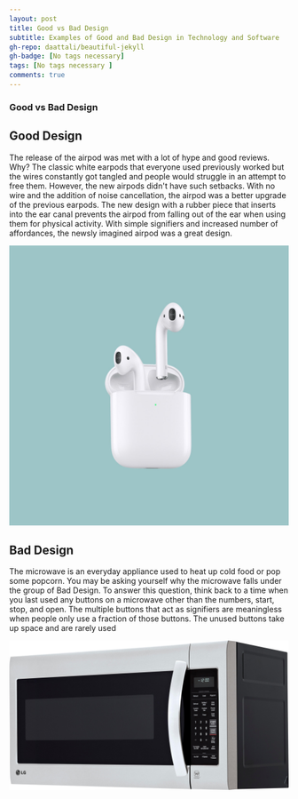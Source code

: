 ```yaml
---
layout: post
title: Good vs Bad Design
subtitle: Examples of Good and Bad Design in Technology and Software
gh-repo: daattali/beautiful-jekyll
gh-badge: [No tags necessary]
tags: [No tags necessary ]
comments: true
---
```

### Good vs Bad Design 
## Good Design
The release of the airpod was met with a lot of hype and good reviews. Why? The classic white earpods that everyone used previously worked but the wires constantly got tangled and people would struggle in an attempt to free them. However, the new airpods didn't have such setbacks. With no wire and the addition of noise cancellation, the airpod was a better upgrade of the previous earpods. The new design with a rubber piece that inserts into the ear canal prevents the airpod from falling out of the ear when using them for physical activity. With simple signifiers and increased number of affordances, the newsly imagined airpod was a great design.

![image](/assets/img/Apple-AirPods-worlds-most-popular-wireless-headphones_03202019.jpg)
 
## Bad Design
The microwave is an everyday appliance used to heat up cold food or pop some popcorn. You may be asking yourself why the microwave falls under the group of Bad Design. To answer this question, think back to a time when you last used any buttons on a microwave other than the numbers, start, stop, and open. The multiple buttons that act as signifiers are meaningless when people only use a fraction of those buttons. The unused buttons take up space and are rarely used

![image](/assets/img/3544029ld.jpg)
